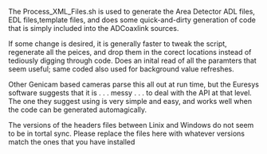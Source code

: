 The Process_XML_Files.sh is used to generate the Area Detector ADL files, EDL files,template files, and does some quick-and-dirty generation of code that is simply included into the ADCoaxlink sources.

If some change is desired, it is generally faster to tweak the script, regenerate all the peices, and drop them in the corect locations instead of tediously digging through code. Does an inital read of all the paramters that seem useful; same coded also used for background value refreshes.  

Other Genicam based cameras parse this all out at run time, but the Euresys software suggests that it is . . . messy . . . to deal with the API at that level. The one they suggest using is very simple and easy, and works well when the code can be generated automagically.

The versions of the headers files between Linix and Windows do not seem to be in tortal sync. Please replace the files here with whatever versions match the ones that you have installed

